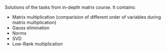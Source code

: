 Solutions of the tasks from in-depth matrix course. It contains:
- Matrix multiplication (comparision of different order of variables during matrix multiplication)
- Gauss elimination 
- Norms
- SVD
- Low-Rank multiplication